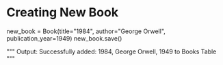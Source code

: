 # Creating New Book

new_book = Book(title="1984", author="George Orwell", publication_year=1949)
new_book.save()

"""
Output:
Successfully added: 1984, George Orwell, 1949 to Books Table
"""
